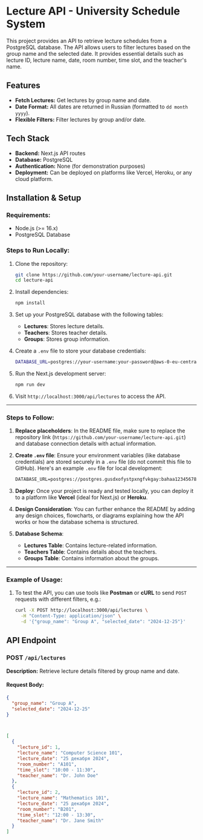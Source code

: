 # Lecture API - University Schedule System

This project provides an API to retrieve lecture schedules from a PostgreSQL database. The API allows users to filter lectures based on the group name and the selected date. It provides essential details such as lecture ID, lecture name, date, room number, time slot, and the teacher's name.

## Features
- **Fetch Lectures:** Get lectures by group name and date.
- **Date Format:** All dates are returned in Russian (formatted to `dd month yyyy`).
- **Flexible Filters:** Filter lectures by group and/or date.

## Tech Stack
- **Backend:** Next.js API routes
- **Database:** PostgreSQL
- **Authentication:** None (for demonstration purposes)
- **Deployment:** Can be deployed on platforms like Vercel, Heroku, or any cloud platform.

## Installation & Setup

### Requirements:
- Node.js (>= 16.x)
- PostgreSQL Database

### Steps to Run Locally:
1. Clone the repository:
    ```bash
    git clone https://github.com/your-username/lecture-api.git
    cd lecture-api
    ```

2. Install dependencies:
    ```bash
    npm install
    ```

3. Set up your PostgreSQL database with the following tables:
    - **Lectures**: Stores lecture details.
    - **Teachers**: Stores teacher details.
    - **Groups**: Stores group information.

4. Create a `.env` file to store your database credentials:
    ```bash
    DATABASE_URL=postgres://your-username:your-password@aws-0-eu-central-1.pooler.supabase.com:5432/postgres
    ```

5. Run the Next.js development server:
    ```bash
    npm run dev
    ```

6. Visit `http://localhost:3000/api/lectures` to access the API.


---

### Steps to Follow:
1. **Replace placeholders**: In the README file, make sure to replace the repository link (`https://github.com/your-username/lecture-api.git`) and database connection details with actual information.
   
2. **Create `.env` file**: Ensure your environment variables (like database credentials) are stored securely in a `.env` file (do not commit this file to GitHub). Here's an example `.env` file for local development:

    ```txt
    DATABASE_URL=postgres://postgres.gusdxofystpxngfvkgay:bahaa12345678ADSA@aws-0-eu-central-1.pooler.supabase.com:5432/postgres
    ```

3. **Deploy**: Once your project is ready and tested locally, you can deploy it to a platform like **Vercel** (ideal for Next.js) or **Heroku**.

4. **Design Consideration**: You can further enhance the README by adding any design choices, flowcharts, or diagrams explaining how the API works or how the database schema is structured.

5. **Database Schema**:
   - **Lectures Table**: Contains lecture-related information.
   - **Teachers Table**: Contains details about the teachers.
   - **Groups Table**: Contains information about the groups.

---

### Example of Usage:

1. To test the API, you can use tools like **Postman** or **cURL** to send `POST` requests with different filters, e.g.:
   
   ```bash
   curl -X POST http://localhost:3000/api/lectures \
     -H "Content-Type: application/json" \
     -d '{"group_name": "Group A", "selected_date": "2024-12-25"}'


## API Endpoint

### POST `/api/lectures`
**Description:** Retrieve lecture details filtered by group name and date.

#### Request Body:
```json
{
  "group_name": "Group A",
  "selected_date": "2024-12-25"
}



[
  {
    "lecture_id": 1,
    "lecture_name": "Computer Science 101",
    "lecture_date": "25 декабря 2024",
    "room_number": "A101",
    "time_slot": "10:00 - 11:30",
    "teacher_name": "Dr. John Doe"
  },
  {
    "lecture_id": 2,
    "lecture_name": "Mathematics 101",
    "lecture_date": "25 декабря 2024",
    "room_number": "B201",
    "time_slot": "12:00 - 13:30",
    "teacher_name": "Dr. Jane Smith"
  }
]




